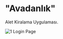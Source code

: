 # "Avadanlık"
Alet Kiralama Uygulaması.

![1](https://user-images.githubusercontent.com/77845105/122406234-5a74b800-cf89-11eb-930d-b8ab57d79390.png)
Login Page
